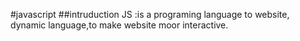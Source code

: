 #javascript
##intruduction
JS :is a programing language to website, dynamic language,to make website moor interactive.

